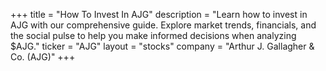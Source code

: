 +++
title = "How To Invest In AJG"
description = "Learn how to invest in AJG with our comprehensive guide. Explore market trends, financials, and the social pulse to help you make informed decisions when analyzing $AJG."
ticker = "AJG"
layout = "stocks"
company = "Arthur J. Gallagher & Co. (AJG)"
+++

